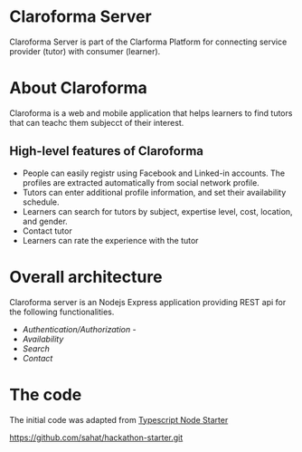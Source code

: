 # Claroforma Server
Claroforma Server is part of the Clarforma Platform for connecting service provider (tutor) with 
consumer (learner).

# About Claroforma
Claroforma is a web and mobile application that helps learners to find tutors that can teachc them
subjecct of their interest.

## High-level features of Claroforma

- People can easily registr using Facebook and Linked-in accounts. The profiles are extracted 
automatically from social network profile.
- Tutors can enter additional profile information, and set their availability schedule.
- Learners can search for tutors by subject, expertise level, cost, location, and gender.
- Contact tutor
- Learners can rate the experience with the tutor

# Overall architecture
Claroforma server is an Nodejs Express application providing REST api for the following functionalities.

- *Authentication/Authorization* - 
- *Availability*
- *Search*
- *Contact*


# The code
The initial code was adapted from [Typescript Node Starter](https://github.com/Microsoft/TypeScript-Node-Starter#typescript-node-starter)

https://github.com/sahat/hackathon-starter.git
